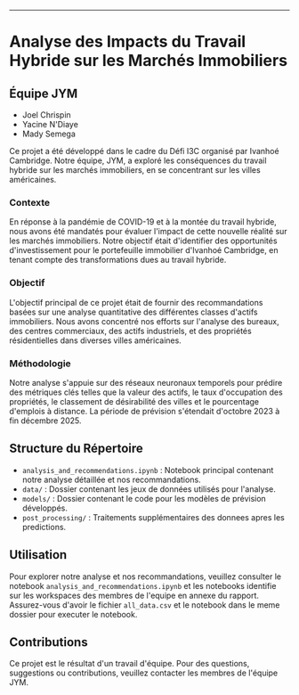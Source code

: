 
---

# Analyse des Impacts du Travail Hybride sur les Marchés Immobiliers

## Équipe JYM
- Joel Chrispin
- Yacine N'Diaye
- Mady Semega

Ce projet a été développé dans le cadre du Défi I3C organisé par Ivanhoé Cambridge. Notre équipe, JYM, a exploré les conséquences du travail hybride sur les marchés immobiliers, en se concentrant sur les villes américaines.

### Contexte
En réponse à la pandémie de COVID-19 et à la montée du travail hybride, nous avons été mandatés pour évaluer l'impact de cette nouvelle réalité sur les marchés immobiliers. Notre objectif était d'identifier des opportunités d'investissement pour le portefeuille immobilier d'Ivanhoé Cambridge, en tenant compte des transformations dues au travail hybride.

### Objectif
L'objectif principal de ce projet était de fournir des recommandations basées sur une analyse quantitative des différentes classes d'actifs immobiliers. Nous avons concentré nos efforts sur l'analyse des bureaux, des centres commerciaux, des actifs industriels, et des propriétés résidentielles dans diverses villes américaines.

### Méthodologie
Notre analyse s'appuie sur des réseaux neuronaux temporels pour prédire des métriques clés telles que la valeur des actifs, le taux d'occupation des propriétés, le classement de désirabilité des villes et le pourcentage d'emplois à distance. La période de prévision s'étendait d'octobre 2023 à fin décembre 2025.

## Structure du Répertoire

- `analysis_and_recommendations.ipynb` : Notebook principal contenant notre analyse détaillée et nos recommandations.
- `data/` : Dossier contenant les jeux de données utilisés pour l'analyse.
- `models/` : Dossier contenant le code pour les modèles de prévision développés.
- `post_processing/` : Traitements supplémentaires des donnees apres les predictions.

## Utilisation

Pour explorer notre analyse et nos recommandations, veuillez consulter le notebook `analysis_and_recommendations.ipynb` et les notebooks identifie sur les workspaces des membres de l'equipe en annexe du rapport. Assurez-vous d'avoir le fichier `all_data.csv` et le notebook dans le meme dossier pour executer le notebook. 

## Contributions

Ce projet est le résultat d'un travail d'équipe. Pour des questions, suggestions ou contributions, veuillez contacter les membres de l'équipe JYM.